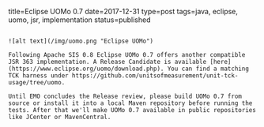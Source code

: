 title=Eclipse UOMo 0.7
date=2017-12-31
type=post
tags=java, eclipse, uomo, jsr, implementation
status=published
~~~~~~

![alt text](/img/uomo.png "Eclipse UOMo")

Following Apache SIS 0.8 Eclipse UOMo 0.7 offers another compatible JSR 363 implementation. A Release Candidate is available [here](https://www.eclipse.org/uomo/download.php). You can find a matching TCK harness under https://github.com/unitsofmeasurement/unit-tck-usage/tree/uomo.

Until EMO concludes the Release review, please build UOMo 0.7 from source or install it into a local Maven repository before running the tests. After that we'll make UOMo 0.7 available in public repositories like JCenter or MavenCentral.